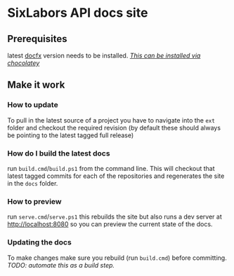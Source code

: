 # SixLabors API docs site

## Prerequisites 
latest [docfx](https://dotnet.github.io/docfx/) version needs to be installed. *[This can be installed via chocolatey](https://dotnet.github.io/docfx/tutorial/docfx_getting_started.html#2-use-docfx-as-a-command-line-tool)*

## Make it work
### How to update
To pull in the latest source of a project you have to navigate into the `ext` folder and checkout the required revision (by default these should always be pointing to the latest tagged full release)

### How do I build the latest docs
run `build.cmd`/`build.ps1` from the command line. This will checkout that latest tagged commits for each of the repositories and regenerates the site in the `docs` folder.

### How to preview
run `serve.cmd`/`serve.ps1` this rebuilds the site but also runs a dev server at [http://localhost:8080](http://localhost:8080) so you can preview the current state of the docs.

### Updating the docs

To make changes make sure you rebuild (run `build.cmd`) before committing. *TODO: automate this as a build step.*